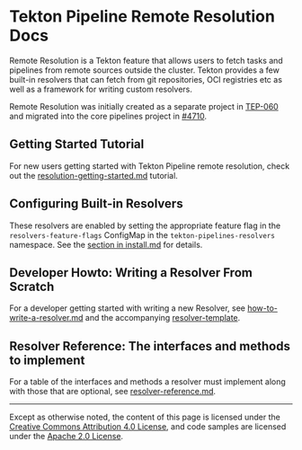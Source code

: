 # Tekton Pipeline Remote Resolution Docs

Remote Resolution is a Tekton feature that allows users to fetch tasks and pipelines from remote sources outside the cluster. Tekton provides a few built-in resolvers that can fetch from git repositories, OCI registries etc as well as a framework for writing custom resolvers.

Remote Resolution was initially created as a separate project in [TEP-060](https://github.com/tektoncd/community/blob/main/teps/0060-remote-resource-resolution.md) and migrated into the core pipelines project in [#4710](https://github.com/tektoncd/pipeline/issues/4710).

## Getting Started Tutorial

For new users getting started with Tekton Pipeline remote resolution, check out the
[resolution-getting-started.md](./resolution-getting-started.md) tutorial.

## Configuring Built-in Resolvers

These resolvers are enabled by setting the appropriate feature flag in the `resolvers-feature-flags`
ConfigMap in the `tekton-pipelines-resolvers` namespace. See the [section in install.md](install.md#configuring-built-in-remote-task-and-pipeline-resolution) for details.

## Developer Howto: Writing a Resolver From Scratch

For a developer getting started with writing a new Resolver, see
[how-to-write-a-resolver.md](./how-to-write-a-resolver.md) and the
accompanying [resolver-template](./resolver-template).

## Resolver Reference: The interfaces and methods to implement

For a table of the interfaces and methods a resolver must implement
along with those that are optional, see [resolver-reference.md](./resolver-reference.md).

---

Except as otherwise noted, the content of this page is licensed under the
[Creative Commons Attribution 4.0 License](https://creativecommons.org/licenses/by/4.0/),
and code samples are licensed under the
[Apache 2.0 License](https://www.apache.org/licenses/LICENSE-2.0).
